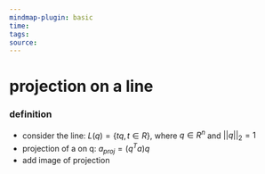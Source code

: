 ```yaml
---
mindmap-plugin: basic
time: 
tags: 
source:
---
```

# projection on a line
### definition
- consider the line: $L(q) = \{ tq, t \in R\}$, where $q \in R^n$ and $||q||_2 = 1$ 
- projection of a on q: $a_{proj} = (q^Ta)q$
- add image of projection 
